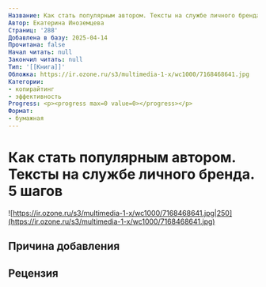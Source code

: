 ```yaml
---
Название: Как стать популярным автором. Тексты на службе личного бренда. 5 шагов
Автор: Екатерина Иноземцева
Страниц: '288'
Добавлена в базу: 2025-04-14
Прочитана: false
Начал читать: null
Закончил читать: null
Тип: '[[Книга]]'
Обложка: https://ir.ozone.ru/s3/multimedia-1-x/wc1000/7168468641.jpg
Категории:
- копирайтинг
- эффективность
Progress: <p><progress max=0 value=0></progress></p>
Формат:
- бумажная
---
```

# Как стать популярным автором. Тексты на службе личного бренда. 5 шагов

![https://ir.ozone.ru/s3/multimedia-1-x/wc1000/7168468641.jpg|250](https://ir.ozone.ru/s3/multimedia-1-x/wc1000/7168468641.jpg)

## Причина добавления


## Рецензия